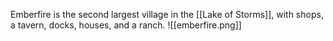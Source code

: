 Emberfire is the second largest village in the [[Lake of Storms]], with shops, a tavern, docks, houses, and a ranch.
![[emberfire.png]]